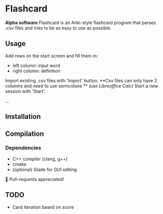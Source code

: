 # Flashcard
**Alpha software**
Flashcard is an Anki-style flashcard program that parses .csv files and tries to be as easy to use as possible.

## Usage
Add rows on the start screen and fill them in:
- left column: input word
- right column: definition

Import existing .csv files with 'Import' button.
**Csv files can only have 2 columns and need to use semicolons ** *(use Libreoffice Calc)*
Start a new session with 'Start'.

...

## Installation

## Compilation
### Dependencies
- C++ compiler (clang, g++)
- cmake
- (optional) Glade for GUI editing

🧡 Pull-requests appreciated!

## TODO
- Card iteration based on score